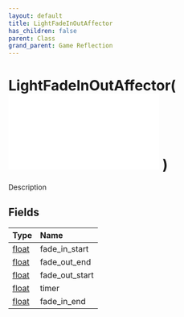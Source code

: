 ```yaml
---
layout: default
title: LightFadeInOutAffector
has_children: false
parent: Class
grand_parent: Game Reflection
---
```

# LightFadeInOutAffector( ![ AffectorLambda ](/game-reflection/classes/affector_lambda.md) )
Description 

## Fields
| Type | Name |
|:-------------|:--------------|
| [float](/game-reflection/components/float.md) | fade_in_start |
| [float](/game-reflection/components/float.md) | fade_out_end |
| [float](/game-reflection/components/float.md) | fade_out_start |
| [float](/game-reflection/components/float.md) | timer |
| [float](/game-reflection/components/float.md) | fade_in_end |

